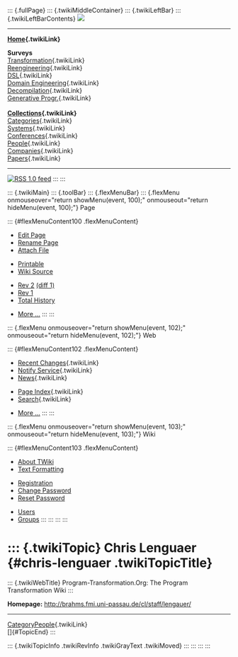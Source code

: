 ::: {.fullPage}
::: {.twikiMiddleContainer}
::: {.twikiLeftBar}
::: {.twikiLeftBarContents}
![](../pub/transformation.gif)

------------------------------------------------------------------------

**[Home](WebHome){.twikiLink}**

**Surveys**\
[Transformation](ProgramTransformation){.twikiLink}\
[Reengineering](ReengineeringWiki){.twikiLink}\
[DSL](DomainSpecificLanguages){.twikiLink}\
[Domain Engineering](DomainEngineering){.twikiLink}\
[Decompilation](DeCompilation){.twikiLink}\
[Generative Progr.](GenerativeProgrammingWiki){.twikiLink}\
\
**[Collections](CategoryCollection){.twikiLink}**\
[Categories](CategoryCategory){.twikiLink}\
[Systems](TransformationSystems){.twikiLink}\
[Conferences](TransformationConferences){.twikiLink}\
[People](TransformationPeople){.twikiLink}\
[Companies](TransformationCompanies){.twikiLink}\
[Papers](CategoryPaper){.twikiLink}

------------------------------------------------------------------------

[![](../pub/rss.gif "RSS 1.0 feed")](WebRss@skin=rss)
:::
:::

::: {.twikiMain}
::: {.toolBar}
::: {.flexMenuBar}
::: {.flexMenu onmouseover="return showMenu(event, 100);" onmouseout="return hideMenu(event, 100);"}
Page

::: {#flexMenuContent100 .flexMenuContent}
-   [Edit
    Page](http://www.program-transformation.org/edit/Transform/ChrisLenguaer?t=1536826374)
-   [Rename
    Page](http://www.program-transformation.org/rename/Transform/ChrisLenguaer)
-   [Attach
    File](http://www.program-transformation.org/attach/Transform/ChrisLenguaer)

<!-- -->

-   [Printable](http://www.program-transformation.org/view/Transform/ChrisLenguaer?skin=print.pattern)
-   [Wiki
    Source](http://www.program-transformation.org/view/Transform/ChrisLenguaer?skin=text&raw=on&contenttype=text/plain)

<!-- -->

-   [Rev
    2](http://www.program-transformation.org/view/Transform/ChrisLenguaer?rev=1.2)
    [(diff 1)](http://www.program-transformation.org/rdiff/Transform/ChrisLenguaer?rev1=1.2&rev2=1.1)
-   [Rev
    1](http://www.program-transformation.org/view/Transform/ChrisLenguaer?rev=1.1)
-   [Total
    History](http://www.program-transformation.org/rdiff/Transform/ChrisLenguaer)

<!-- -->

-   [More
    \...](http://www.program-transformation.org/oops/Transform/ChrisLenguaer?template=oopsmore&param1=1.2&param2=1.2)
:::
:::

::: {.flexMenu onmouseover="return showMenu(event, 102);" onmouseout="return hideMenu(event, 102);"}
Web

::: {#flexMenuContent102 .flexMenuContent}
-   [Recent Changes](WebChanges){.twikiLink}
-   [Notify Service](WebNotify){.twikiLink}
-   [News](WebNews){.twikiLink}

<!-- -->

-   [Page Index](WebIndex){.twikiLink}
-   [Search](WebSearch){.twikiLink}

<!-- -->

-   [More
    \...](http://www.program-transformation.org/oops/Transform/ChrisLenguaer?template=oopsmore&param1=1.2&param2=1.2)
:::
:::

::: {.flexMenu onmouseover="return showMenu(event, 103);" onmouseout="return hideMenu(event, 103);"}
Wiki

::: {#flexMenuContent103 .flexMenuContent}
-   [About
    TWiki](http://www.program-transformation.org/view/TWiki/WebHome)
-   [Text
    Formatting](http://www.program-transformation.org/view/TWiki/TextFormattingRules)

<!-- -->

-   [Registration](http://www.program-transformation.org/view/TWiki/TWikiRegistration)
-   [Change
    Password](http://www.program-transformation.org/view/TWiki/ChangePassword)
-   [Reset
    Password](http://www.program-transformation.org/view/TWiki/ResetPassword)

<!-- -->

-   [Users](http://www.program-transformation.org/view/Main/TWikiUsers)
-   [Groups](http://www.program-transformation.org/view/Main/TWikiGroups)
:::
:::
:::
:::

::: {.twikiTopic}
Chris Lenguaer {#chris-lenguaer .twikiTopicTitle}
==============

::: {.twikiWebTitle}
Program-Transformation.Org: The Program Transformation Wiki
:::

**Homepage:** <http://brahms.fmi.uni-passau.de/cl/staff/lengauer/>

------------------------------------------------------------------------

[CategoryPeople](CategoryPeople){.twikiLink}\
[]{#TopicEnd}
:::

::: {.twikiTopicInfo .twikiRevInfo .twikiGrayText .twikiMoved}
:::
:::
:::
:::
